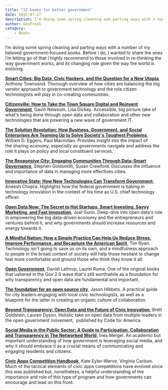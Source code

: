 ```yaml
---
title: "12 books for better government"
date: 2015-07-27
description: I’m doing some spring cleaning and parting ways with a number of my beloved government-focused books. Before I do, I wanted to share the ones I’m letting go of that I highly recommend to those involved in re-thinking the way government works, and its changing role given the way the world is evolving.
author: GovFresh
category:
    - Books
---
```




I’m doing some spring cleaning and parting ways with a number of my beloved government-focused books. Before I do, I wanted to share the ones I’m letting go of that I highly recommend to those involved in re-thinking the way government works, and its changing role given the way the world is evolving.

<strong><a href="http://www.amazon.com/Smart-Cities-Civic-Hackers-Utopia/dp/0393349780/ref=sr_1_1?ie=UTF8&amp;qid=1413861380&amp;sr=8-1&amp;keywords=smart+cities">Smart Cities: Big Data, Civic Hackers, and the Question for a New Utopia</a></strong>, Anthony Townsend. Thorough overview of how cities are balancing the big vendor approach to government technology and the role citizen technologists will play in co-creating communities.

<strong><a href="http://www.amazon.com/Citizenville-Square-Digital-Reinvent-Government/dp/0143124471/ref=sr_1_1?s=books&amp;ie=UTF8&amp;qid=1438015226&amp;sr=1-1&amp;keywords=Citizenville">Citizenville: How to Take the Town Square Digital and Reinvent Government</a></strong>, Gavin Newsom, Lisa Dickey. Accessible, big picture take of what's being done through open data and collaboration and other new technologies that are powering a new wave of government IT.

<strong><a href="http://www.amazon.com/Solution-Revolution-Business-Government-Enterprises/dp/1422192199/ref=sr_1_1?ie=UTF8&amp;qid=1438014807&amp;sr=8-1&amp;keywords=Solution+Revolution">The Solution Revolution: How Business, Government, and Social Enterprises Are Teaming Up to Solve Society's Toughest Problems</a></strong>, William D. Eggers, Paul Macmillan. Provides insight into the impact of the sharing economy, especially as governments navigate and address the role it plays on policy and local constituent services.

<strong><a href="http://www.amazon.com/Responsive-City-Communities-Data-Smart-Governance/dp/1118910907/ref=sr_1_1?s=books&amp;ie=UTF8&amp;qid=1438015020&amp;sr=1-1&amp;keywords=The+Responsive+City">The Responsive City: Engaging Communities Through Data-Smart Governance</a></strong>, Stephen Goldsmith, Susan Crawford. Discusses the influence and importance of data in managing more effectives cities.

<strong><a href="http://www.amazon.com/Innovative-State-Technologies-Transform-Government/dp/0802121330/ref=sr_1_1?s=books&amp;ie=UTF8&amp;qid=1438015063&amp;sr=1-1&amp;keywords=innovative+state">Innovative State: How New Technologies Can Transform Government</a></strong>, Aneesh Chopra. Highlights how the federal government is baking in technology innovation in the context of his time as U.S. chief technology officer.

<strong><a href="http://www.amazon.com/Open-Data-Now-Investing-Innovation/dp/0071829776/ref=sr_1_1?s=books&amp;ie=UTF8&amp;qid=1438015271&amp;sr=1-1&amp;keywords=open+data">Open Data Now: The Secret to Hot Startups, Smart Investing, Savvy Marketing, and Fast Innovation</a></strong>, Joel Gurin. Deep-dive into open data's role in empowering the big data-driven economy and the entrepreneurs and ventures behind it, and why governments should increase resources and energy towards it.

<strong><a href="http://www.amazon.com/Mindful-Nation-Practice-Performance-Recapture/dp/1401939309/ref=sr_1_1?ie=UTF8&amp;qid=1438014941&amp;sr=8-1&amp;keywords=Mindful+Nation">A Mindful Nation: How a Simple Practice Can Help Us Reduce Stress, Improve Performance, and Recapture the American Spirit</a></strong>, Tim Ryan. Technology isn't going to save us on its own, and a mindfulness approach to people in the broad context of society will help those hesitant to change feel more comfortable and ground those who think they know it all.

<strong><a href="http://www.amazon.com/Open-Government-Collaboration-Transparency-Participation/dp/0596804350/ref=sr_1_1?s=books&amp;ie=UTF8&amp;qid=1438014982&amp;sr=1-1&amp;keywords=open+government">Open Government</a></strong>, Daniel Lathrop, Laurel Ruma. One of the original books that ushered in the Gov 2.0 wave that's still worthwhile as a foundation for why transparency and open data are fundamental and important.

<strong><a href="http://www.amazon.com/foundation-open-source-city/dp/1300923172/ref=sr_1_1?s=books&amp;ie=UTF8&amp;qid=1438015098&amp;sr=1-1&amp;keywords=The+foundation+for+an+open+source+city">The foundation for an open source city</a></strong>, Jason Hibbets. A practical guide for city leaders engaging with local civic technologists, as well as a blueprint for the latter in creating an organic culture of collaboration.

<strong><a href="http://www.amazon.com/Beyond-Transparency-Future-Civic-Innovation/dp/0615889085/ref=sr_1_1?s=books&amp;ie=UTF8&amp;qid=1438015122&amp;sr=1-1&amp;keywords=Beyond+Transparency">Beyond Transparency: Open Data and the Future of Civic Innovation</a></strong>, Brett Goldstein, Lauren Dyson. Holistic take on open data from multiple leaders in the open government movement,  published by Code for America.

<strong><a href="http://www.amazon.com/Social-Media-Public-Sector-Participation/dp/1118109945/ref=sr_1_1?s=books&amp;ie=UTF8&amp;qid=1438015166&amp;sr=1-1&amp;keywords=Social+Media+in+the+Public+Sector">Social Media in the Public Sector: A Guide to Participation, Collaboration and Transparency in The Networked World</a></strong>, Ines Mergel. An academic but important understanding of how government is leveraging social media, and why it should embrace it as a crucial means of communicating and engaging residents and citizens.

<strong><a href="http://www.amazon.com/Civic-Apps-Competition-Handbook-Eyler-Werve/dp/1449322646/ref=sr_1_1?s=books&amp;ie=UTF8&amp;qid=1438015201&amp;sr=1-1&amp;keywords=Civic+Apps+Competition">Civic Apps Competition Handbook</a></strong>, Kate Eyler-Werve, Virginia Carlson. Much of the tactical elements of civic apps competitions have evolved since this was published but, nonetheless, a helpful understanding of the importance and role of this type of program and how governments can encourage and lead on this front.
